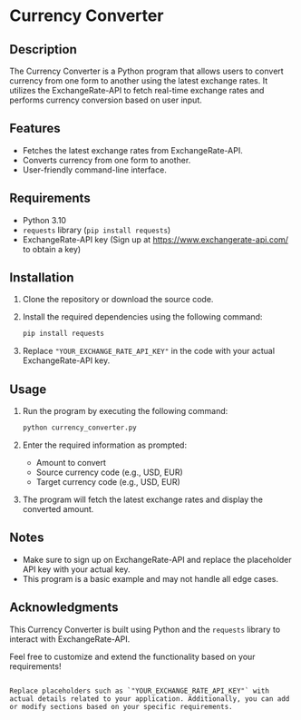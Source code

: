 # Currency Converter

## Description

The Currency Converter is a Python program that allows users to convert currency from one form to another using the latest exchange rates. It utilizes the ExchangeRate-API to fetch real-time exchange rates and performs currency conversion based on user input.

## Features

- Fetches the latest exchange rates from ExchangeRate-API.
- Converts currency from one form to another.
- User-friendly command-line interface.

## Requirements

- Python 3.10
- `requests` library (`pip install requests`)
- ExchangeRate-API key (Sign up at https://www.exchangerate-api.com/ to obtain a key)

## Installation

1. Clone the repository or download the source code.
2. Install the required dependencies using the following command:

   ```bash
   pip install requests
   ```

3. Replace `"YOUR_EXCHANGE_RATE_API_KEY"` in the code with your actual ExchangeRate-API key.

## Usage

1. Run the program by executing the following command:

   ```bash
   python currency_converter.py
   ```

2. Enter the required information as prompted:
   - Amount to convert
   - Source currency code (e.g., USD, EUR)
   - Target currency code (e.g., USD, EUR)

3. The program will fetch the latest exchange rates and display the converted amount.

## Notes

- Make sure to sign up on ExchangeRate-API and replace the placeholder API key with your actual key.
- This program is a basic example and may not handle all edge cases.

## Acknowledgments

This Currency Converter is built using Python and the `requests` library to interact with ExchangeRate-API.

Feel free to customize and extend the functionality based on your requirements!
```

Replace placeholders such as `"YOUR_EXCHANGE_RATE_API_KEY"` with actual details related to your application. Additionally, you can add or modify sections based on your specific requirements.
 

